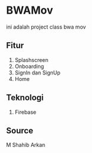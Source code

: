 # BWAMov
ini adalah project class bwa mov

## Fitur
1. Splashscreen
2. Onboarding
3. SignIn dan SignUp
4. Home

## Teknologi
1. Firebase

## Source
M Shahib Arkan
